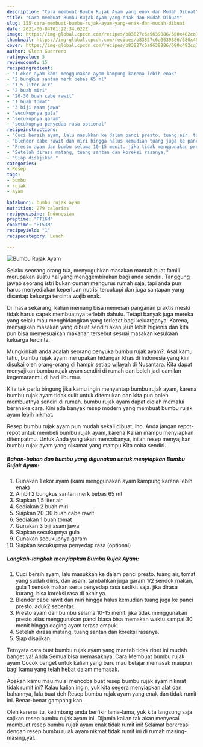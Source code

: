 ```yaml
---
description: "Cara membuat Bumbu Rujak Ayam yang enak dan Mudah Dibuat"
title: "Cara membuat Bumbu Rujak Ayam yang enak dan Mudah Dibuat"
slug: 155-cara-membuat-bumbu-rujak-ayam-yang-enak-dan-mudah-dibuat
date: 2021-06-04T01:22:34.622Z
image: https://img-global.cpcdn.com/recipes/b83827c6a9639886/680x482cq70/bumbu-rujak-ayam-foto-resep-utama.jpg
thumbnail: https://img-global.cpcdn.com/recipes/b83827c6a9639886/680x482cq70/bumbu-rujak-ayam-foto-resep-utama.jpg
cover: https://img-global.cpcdn.com/recipes/b83827c6a9639886/680x482cq70/bumbu-rujak-ayam-foto-resep-utama.jpg
author: Glenn Guerrero
ratingvalue: 3
reviewcount: 15
recipeingredient:
- "1 ekor ayam kami menggunakan ayam kampung karena lebih enak"
- "2 bungkus santan merk bebas 65 ml"
- "1,5 liter air"
- "2 buah miri"
- "20-30 buah cabe rawit"
- "1 buah tomat"
- "3 biji asam jawa"
- "secukupnya gula"
- "secukupnya garam"
- "secukupnya penyedap rasa optional"
recipeinstructions:
- "Cuci bersih ayam, lalu masukkan ke dalam panci presto. tuang air, tomat yang sudah diiris, dan asam. tambahkan juga garam 1/2 sendok makan, gula 1 sendok makan serta penyedap rasa sedikit saja. jika dirasa kurang, bisa koreksi rasa di akhir ya."
- "Blender cabe rawit dan miri hingga halus kemudian tuang juga ke panci presto. aduk2 sebentar."
- "Presto ayam dan bumbu selama 10-15 menit. jika tidak menggunakan presto alias menggunakan panci biasa bisa memakan waktu sampai 30 menit hingga daging ayam terasa empuk."
- "Setelah dirasa matang, tuang santan dan koreksi rasanya."
- "Siap disajikan."
categories:
- Resep
tags:
- bumbu
- rujak
- ayam

katakunci: bumbu rujak ayam 
nutrition: 279 calories
recipecuisine: Indonesian
preptime: "PT16M"
cooktime: "PT53M"
recipeyield: "1"
recipecategory: Lunch

---
```



![Bumbu Rujak Ayam](https://img-global.cpcdn.com/recipes/b83827c6a9639886/680x482cq70/bumbu-rujak-ayam-foto-resep-utama.jpg)

Selaku seorang orang tua, menyuguhkan masakan mantab buat famili merupakan suatu hal yang menggembirakan bagi anda sendiri. Tanggung jawab seorang istri bukan cuman mengurus rumah saja, tapi anda pun harus menyediakan keperluan nutrisi tercukupi dan juga santapan yang disantap keluarga tercinta wajib enak.

Di masa  sekarang, kalian memang bisa memesan panganan praktis meski tidak harus capek membuatnya terlebih dahulu. Tetapi banyak juga mereka yang selalu mau menghidangkan yang terlezat bagi keluarganya. Karena, menyajikan masakan yang dibuat sendiri akan jauh lebih higienis dan kita pun bisa menyesuaikan makanan tersebut sesuai masakan kesukaan keluarga tercinta. 



Mungkinkah anda adalah seorang penyuka bumbu rujak ayam?. Asal kamu tahu, bumbu rujak ayam merupakan hidangan khas di Indonesia yang kini disukai oleh orang-orang di hampir setiap wilayah di Nusantara. Kita dapat menyajikan bumbu rujak ayam sendiri di rumah dan boleh jadi camilan kegemaranmu di hari liburmu.

Kita tak perlu bingung jika kamu ingin menyantap bumbu rujak ayam, karena bumbu rujak ayam tidak sulit untuk ditemukan dan kita pun boleh membuatnya sendiri di rumah. bumbu rujak ayam dapat diolah memalui beraneka cara. Kini ada banyak resep modern yang membuat bumbu rujak ayam lebih nikmat.

Resep bumbu rujak ayam pun mudah sekali dibuat, lho. Anda jangan repot-repot untuk membeli bumbu rujak ayam, karena Kalian mampu menyiapkan ditempatmu. Untuk Anda yang akan mencobanya, inilah resep menyajikan bumbu rujak ayam yang nikamat yang mampu Kita coba sendiri.

<!--inarticleads1-->

##### Bahan-bahan dan bumbu yang digunakan untuk menyiapkan Bumbu Rujak Ayam:

1. Gunakan 1 ekor ayam (kami menggunakan ayam kampung karena lebih enak)
1. Ambil 2 bungkus santan merk bebas 65 ml
1. Siapkan 1,5 liter air
1. Sediakan 2 buah miri
1. Siapkan 20-30 buah cabe rawit
1. Sediakan 1 buah tomat
1. Gunakan 3 biji asam jawa
1. Siapkan secukupnya gula
1. Gunakan secukupnya garam
1. Siapkan secukupnya penyedap rasa (optional)




<!--inarticleads2-->

##### Langkah-langkah menyiapkan Bumbu Rujak Ayam:

1. Cuci bersih ayam, lalu masukkan ke dalam panci presto. tuang air, tomat yang sudah diiris, dan asam. tambahkan juga garam 1/2 sendok makan, gula 1 sendok makan serta penyedap rasa sedikit saja. jika dirasa kurang, bisa koreksi rasa di akhir ya.
1. Blender cabe rawit dan miri hingga halus kemudian tuang juga ke panci presto. aduk2 sebentar.
1. Presto ayam dan bumbu selama 10-15 menit. jika tidak menggunakan presto alias menggunakan panci biasa bisa memakan waktu sampai 30 menit hingga daging ayam terasa empuk.
1. Setelah dirasa matang, tuang santan dan koreksi rasanya.
1. Siap disajikan.




Ternyata cara buat bumbu rujak ayam yang mantab tidak ribet ini mudah banget ya! Anda Semua bisa memasaknya. Cara Membuat bumbu rujak ayam Cocok banget untuk kalian yang baru mau belajar memasak maupun bagi kamu yang telah hebat dalam memasak.

Apakah kamu mau mulai mencoba buat resep bumbu rujak ayam nikmat tidak rumit ini? Kalau kalian ingin, yuk kita segera menyiapkan alat dan bahannya, lalu buat deh Resep bumbu rujak ayam yang enak dan tidak rumit ini. Benar-benar gampang kan. 

Oleh karena itu, ketimbang anda berfikir lama-lama, yuk kita langsung saja sajikan resep bumbu rujak ayam ini. Dijamin kalian tak akan menyesal membuat resep bumbu rujak ayam enak tidak rumit ini! Selamat berkreasi dengan resep bumbu rujak ayam nikmat tidak rumit ini di rumah masing-masing,ya!.


